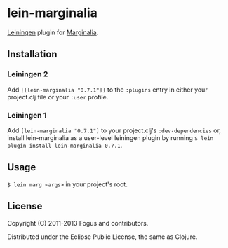 # lein-marginalia

[Leiningen](https://github.com/technomancy/leiningen) plugin for [Marginalia](https://github.com/fogus/marginalia).

## Installation

### Leiningen 2

Add `[[lein-marginalia "0.7.1"]]` to the `:plugins` entry in
either your project.clj file or your `:user` profile.

### Leiningen 1

Add `[lein-marginalia "0.7.1"]` to your project.clj's
`:dev-dependencies` or, install lein-marginalia as a user-level
leiningen plugin by running
`$ lein plugin install lein-marginalia 0.7.1`.

## Usage

`$ lein marg <args>` in your project's root.

License
-------

Copyright (C) 2011-2013 Fogus and contributors.

Distributed under the Eclipse Public License, the same as Clojure.
